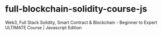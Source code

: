 # full-blockchain-solidity-course-js
Web3, Full Stack Solidity, Smart Contract &amp; Blockchain - Beginner to Expert ULTIMATE Course | Javascript Edition
